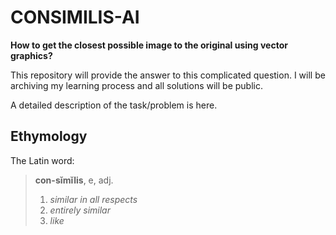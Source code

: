 # CONSIMILIS-AI

**How to get the closest possible image to the original using vector graphics?**

This repository will provide the answer to this complicated question. I will be archiving my learning process and all solutions will be public.

A detailed description of the task/problem is here.

## Ethymology

The Latin word:

> **con-sĭmĭlis**, e, adj.
> 1. *similar in all respects*
> 2. *entirely similar*
> 3. *like*